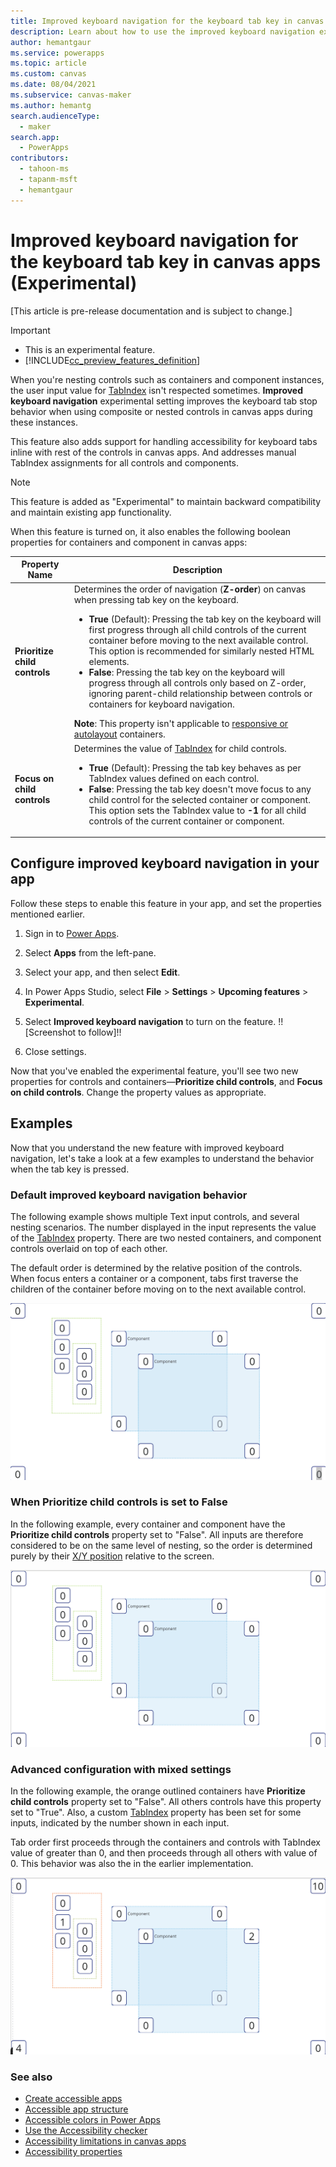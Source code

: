 ```yaml
---
title: Improved keyboard navigation for the keyboard tab key in canvas apps (Experimental)
description: Learn about how to use the improved keyboard navigation experience for better accessibility.
author: hemantgaur
ms.service: powerapps
ms.topic: article
ms.custom: canvas
ms.date: 08/04/2021
ms.subservice: canvas-maker
ms.author: hemantg
search.audienceType:
  - maker
search.app:
  - PowerApps
contributors:
  - tahoon-ms
  - tapanm-msft
  - hemantgaur
---
```


# Improved keyboard navigation for the keyboard tab key in canvas apps (Experimental)

[This article is pre-release documentation and is subject to change.]

> [!IMPORTANT]
> - This is an experimental feature.
> - [!INCLUDE[cc_preview_features_definition](../../includes/cc-preview-features-definition.md)]

When you're nesting controls such as containers and component instances, the user input value for [TabIndex](controls/properties-accessibility.md#tabindex) isn't respected sometimes. **Improved keyboard navigation** experimental setting improves the keyboard tab stop behavior when using composite or nested controls in canvas apps during these instances.

This feature also adds support for handling accessibility for keyboard tabs inline with rest of the controls in canvas apps. And addresses manual TabIndex assignments for all controls and components.

> [!NOTE]
> This feature is added as "Experimental" to maintain backward compatibility and maintain existing app functionality.

When this feature is turned on, it also enables the following boolean properties for containers and component in canvas apps:

| Property Name | Description |
| - | - |
| **Prioritize child controls** | Determines the order of navigation (**Z-order**) on canvas when pressing tab key on the keyboard. <ul> <li> **True** (Default): Pressing the tab key on the keyboard will first progress through all child controls of the current container before moving to the next available control. This option is recommended for similarly nested HTML elements. </li> <li> **False**: Pressing the tab key on the keyboard will progress through all controls only based on Z-order, ignoring parent-child relationship between controls or containers for keyboard navigation. </li> </ul> **Note**: This property isn't applicable to [responsive or autolayout](create-responsive-layout.md) containers. |
| **Focus on child controls** | Determines the value of [TabIndex](controls/properties-accessibility.md#tabindex) for child controls. <ul> <li> **True** (Default): Pressing the tab key behaves as per TabIndex values defined on each control. </li> <li> **False**: Pressing the tab key doesn't move focus to any child control for the selected container or component. This option sets the TabIndex value to **-1** for all child controls of the current container or component. |

## Configure improved keyboard navigation in your app

Follow these steps to enable this feature in your app, and set the properties mentioned earlier.

1. Sign in to [Power Apps](https://make.poweraps.com).

1. Select **Apps** from the left-pane.

1. Select your app, and then select **Edit**.

1. In Power Apps Studio, select **File** > **Settings** > **Upcoming features** > **Experimental**.

1. Select **Improved keyboard navigation** to turn on the feature. !![Screenshot to follow]!!

1. Close settings.

Now that you've enabled the experimental feature, you'll see two new properties for controls and containers&mdash;**Prioritize child controls**, and **Focus on child controls**. Change the property values as appropriate.

## Examples

Now that you understand the new feature with improved keyboard navigation, let's take a look at a few examples to understand the behavior when the tab key is pressed.

### Default improved keyboard navigation behavior

The following example shows multiple Text input controls, and several nesting scenarios. The number displayed in the input represents the value of the [TabIndex](controls/properties-accessibility.md#tabindex) property. There are two nested containers, and component controls overlaid on top of each other.

The default order is determined by the relative position of the controls. When focus enters a container or a component, tabs first traverse the children of the container before moving on to the next available control.

![Default behavior of the app](media\accessibility-tab-stops\default-behavior.gif "Default behavior of the app")

### When Prioritize child controls is set to False

In the following example, every container and component have the **Prioritize child controls** property set to "False". All inputs are therefore considered to be on the same level of nesting, so the order is determined purely by their [X/Y position](controls/properties-size-location.md#position) relative to the screen.

![Don't prioritize child controls](media\accessibility-tab-stops\child-control-priority.gif "Don't prioritize child controls")

### Advanced configuration with mixed settings

In the following example, the orange outlined containers have **Prioritize child controls** property set to "False". All others controls have this property set to "True". Also, a custom [TabIndex](controls/properties-accessibility.md#tabindex) property has been set for some inputs, indicated by the number shown in each input.

Tab order first proceeds through the containers and controls with TabIndex value of greater than 0, and then proceeds through all others with value of 0. This behavior was also the in the earlier implementation.

![Advanced configuration with mixed settings](media\accessibility-tab-stops\hybrid-configuration.gif "Advanced configuration with mixed settings")

### See also

- [Create accessible apps](accessible-apps.md)
- [Accessible app structure](accessible-apps-structure.md)
- [Accessible colors in Power Apps](accessible-apps-color.md)
- [Use the Accessibility checker](accessibility-checker.md)
- [Accessibility limitations in canvas apps](accessible-apps-limitations.md)
- [Accessibility properties](controls/properties-accessibility.md)
